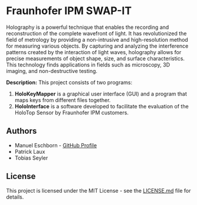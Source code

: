 # Fraunhofer IPM SWAP-IT

Holography is a powerful technique that enables the recording and reconstruction of the complete wavefront of light. It has revolutionized the field of metrology by providing a non-intrusive and high-resolution method for measuring various objects. By capturing and analyzing the interference patterns created by the interaction of light waves, holography allows for precise measurements of object shape, size, and surface characteristics. This technology finds applications in fields such as microscopy, 3D imaging, and non-destructive testing.

**Description:** This project consists of two programs:
1. **HoloKeyMapper** is a graphical user interface (GUI) and a program that maps keys from different files together. 
2. **HoloInterface** is a software developed to facilitate the evaluation of the HoloTop Sensor by Fraunhofer IPM customers.

## Authors

- Manuel Eschborn - [GitHub Profile](https://github.com/ElManu93)
- Patrick Laux
- Tobias Seyler

## License

This project is licensed under the MIT License - see the [LICENSE.md](https://github.com/ipm-pk/digital-holography/blob/main/LICENSE) file for details.
